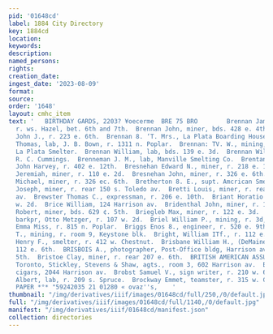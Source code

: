 ```yaml
---
pid: '01648cd'
label: 1884 City Directory
key: 1884cd
location: 
keywords: 
description: 
named_persons: 
rights: 
creation_date: 
ingest_date: '2023-08-09'
format: 
source: 
order: '1648'
layout: cmhc_item
text: '   BIRTHDAY GARDS, 2203? ¥oecerme  BRE 75 BRO        Brennan James, miner,
  r. ws. Hazel, bet. 6th and 7th.  Brennan John, miner, bds. 428 e. 4th.  Brennan
  John J., r. 223 e. 6th.  Brennan 8. ‘T. Mrs., La Plata Boarding House, w. end Elm.  Brennan
  Thomas, lab, J. B. Bown, r. 1311 n. Poplar.  Brennan: TV. W., mining, r. Elm, nr.
  La Plata Smelter.  Brennan William, lab, bds. 139 e. 3d.  Brennan William J., musician,
  R. C. Cummings.  Brenneman J. M., lab, Manville Smelting Co.  Brentano Barney, teamster,
  John Harvey, r. 402 e. 12th.  Bresnehan Edward N., miner, r. 218 e. 10th.  Bresnehan
  Jeremiah, miner, r. 110 e. 2d.  Bresnehan John, miner, r. 326 e. 6th.  Bresnehan
  Michael, miner, r. 326 ec. 6th.  Bretherton 8. E., supt. Amcrican Smelter.  Bretti
  Joseph, miner, r. rear 150 s. Toledo av.  Bretti Louis, miner, r. rear 150 s. Toledo
  av.  Brewster Thomas C., expressman, r. 206 e. 10th.  Briant Horatio W., r. 603
  w. 2d.  Brice William, 124 Harrison av.  Bridenthal John, miner, r. 122 e. 3d.  Bridenthal
  Robert, miner, bds. 629 ¢. 5th.  Briegleb Max, miner, r. 122 e. 3d.  Briel Julius,
  barkpr, Otto Metzger, r. 107 w. 2d.  Briel William P., mining, r. 3d, se. cor. Pine.  Briggs
  Emma Miss, r. 815 n. Poplar.  Briggs Enos 8., engineer, r. 520 e. 9th.  Briggs J.
  T., mining, r. room 9, Keystone blk.  Bright, William ITf., r. 112 e. 9th.  Brinton
  Henry F., smelter, r. 412 w. Chestnut.  Brisbane William H., (DeMaineville & Brisbane,)
  112 e. 6th.  BRISBOIS A., photographer, Post-Office bldg, Harrison av., nw. cor.
  5th.  Bristoe Clay, miner, r. rear 207 e. 6th.  BRITISH AMERICAN ASSURANCE CO.,
  Toronto, Stickley, Stevens & Shaw, agts., room 3, 602 Harrison av.  Broan William,
  cigars, 2044 Harrison av.  Brobst Samuel V., sign writer, r. 210 w. 6th.  Brockway
  Albert, lab, r. 209 s. Spruce.  Brockway Emmet, teamster, r. 315 w. Chestnut.  WALL
  PAPER *°* "59242035 21 01280 « ovaz''s,    '
thumbnail: "/img/derivatives/iiif/images/01648cd/full/250,/0/default.jpg"
full: "/img/derivatives/iiif/images/01648cd/full/1140,/0/default.jpg"
manifest: "/img/derivatives/iiif/01648cd/manifest.json"
collection: directories
---
```

